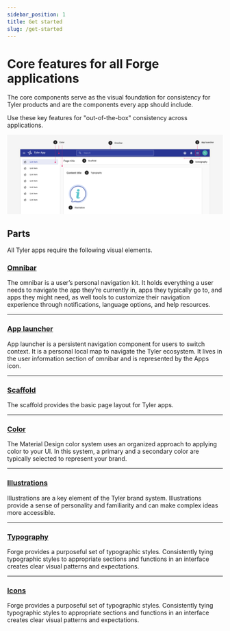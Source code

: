 ```yaml
---
sidebar_position: 1
title: Get started
slug: /get-started
---
```


# Core features for all Forge applications

The core components serve as the visual foundation for consistency for Tyler products and are the components every app should include.

Use these key features for "out-of-the-box" consistency across applications.

<ImageBlock fullWidth={true} padded={false}>

![Image of the core components as demonstrated on a Tyler app.](./images/core-components-diagram.png)

</ImageBlock>

## Parts

All Tyler apps require the following visual elements. 

### [Omnibar](/get-started/components/omnibar)

The omnibar is a user’s personal navigation kit. It holds everything a user needs to navigate the app they’re currently in, apps they typically go to, and apps they might need, as well tools to customize their navigation experience through notifications, language options, and help resources.

---

### [App launcher](/get-started/components/app-launcher)

App launcher is a persistent navigation component for users to switch context. It is a personal local map to navigate the Tyler ecosystem. It lives in the  user information section of omnibar and is represented by the Apps icon. 

---

### [Scaffold](/get-started/layout/scaffold)

The scaffold provides the basic page layout for Tyler apps.

---

### [Color](/styles/color)

The Material Design color system uses an organized approach to applying color to your UI. In this system, a primary and a secondary color are typically selected to represent your brand.

---

### [Illustrations](/get-started/styles/illustrations)

Illustrations are a key element of the Tyler brand system. Illustrations provide a sense of personality and familiarity and can make complex ideas more accessible. 

---

### [Typography](/styles/typography)

Forge provides a purposeful set of typographic styles. Consistently tying typographic styles to appropriate sections and functions in an interface creates clear visual patterns and expectations. 

---

### [Icons](/get-started/styles/icons)

Forge provides a purposeful set of typographic styles. Consistently tying typographic styles to appropriate sections and functions in an interface creates clear visual patterns and expectations. 
